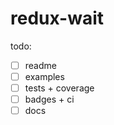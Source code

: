 # redux-wait

todo:

- [ ] readme
- [ ] examples
- [ ] tests + coverage
- [ ] badges + ci
- [ ] docs
